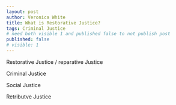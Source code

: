 ```yaml
---
layout: post
author: Veronica White
title: What is Restorative Justice?
tags: Criminal Justice
# need both visible 1 and published false to not publish post
published: false
# visible: 1
---
```



Restorative Justice / reparative Justice

Criminal Justice

Social Justice 

Retributve Justice

